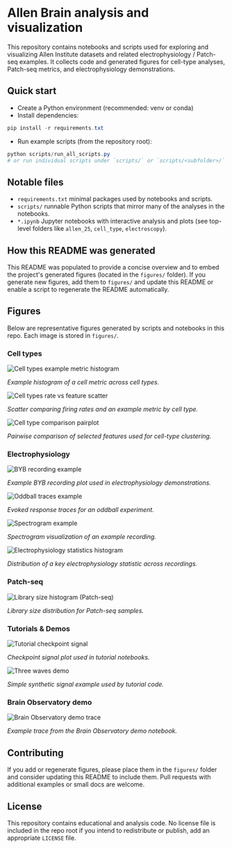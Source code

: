 ﻿# Allen Brain  analysis and visualization

This repository contains notebooks and scripts used for exploring and visualizing Allen Institute datasets and related electrophysiology / Patch-seq examples. It collects code and generated figures for cell-type analyses, Patch-seq metrics, and electrophysiology demonstrations.

## Quick start

- Create a Python environment (recommended: venv or conda)
- Install dependencies:

```powershell
pip install -r requirements.txt
```

- Run example scripts (from the repository root):

```powershell
python scripts/run_all_scripts.py
# or run individual scripts under `scripts/` or `scripts/<subfolder>/`
```

## Notable files

- `requirements.txt`  minimal packages used by notebooks and scripts.
- `scripts/`  runnable Python scripts that mirror many of the analyses in the notebooks.
- `*.ipynb`  Jupyter notebooks with interactive analysis and plots (see top-level folders like `allen_25`, `cell_type`, `electroscopy`).

## How this README was generated

This README was populated to provide a concise overview and to embed the project's generated figures (located in the `figures/` folder). If you generate new figures, add them to `figures/` and update this README or enable a script to regenerate the README automatically.

## Figures

Below are representative figures generated by scripts and notebooks in this repo. Each image is stored in `figures/`.

### Cell types

![Cell types example metric histogram](figures/celltypes_example_metric_hist.png)

_Example histogram of a cell metric across cell types._

![Cell types rate vs feature scatter](figures/celltypes_demo_rate_scatter.png)

_Scatter comparing firing rates and an example metric by cell type._

![Cell type comparison pairplot](figures/celltype_compare_pairplot.png)

_Pairwise comparison of selected features used for cell-type clustering._

### Electrophysiology

![BYB recording example](figures/electroscopy_byb_recording.png)

_Example BYB recording plot used in electrophysiology demonstrations._

![Oddball traces example](figures/electroscopy_oddball_traces.png)

_Evoked response traces for an oddball experiment._

![Spectrogram example](figures/electroscopy_spectrogram.png)

_Spectrogram visualization of an example recording._

![Electrophysiology statistics histogram](figures/electroscopy_statistics_hist.png)

_Distribution of a key electrophysiology statistic across recordings._

### Patch-seq

![Library size histogram (Patch-seq)](figures/patchseq_lib_size_hist.png)

_Library size distribution for Patch-seq samples._

### Tutorials & Demos

![Tutorial checkpoint signal](figures/tutorial_checkpoint_signal.png)

_Checkpoint signal plot used in tutorial notebooks._

![Three waves demo](figures/tutorial_three_waves.png)

_Simple synthetic signal example used by tutorial code._

### Brain Observatory demo

![Brain Observatory demo trace](figures/brainobservatory_demo_trace.png)

_Example trace from the Brain Observatory demo notebook._

## Contributing

If you add or regenerate figures, please place them in the `figures/` folder and consider updating this README to include them. Pull requests with additional examples or small docs are welcome.

## License

This repository contains educational and analysis code. No license file is included in the repo root  if you intend to redistribute or publish, add an appropriate `LICENSE` file.

